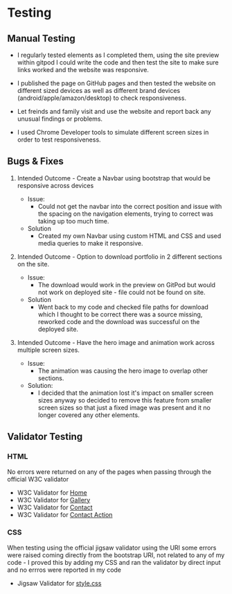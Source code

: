 # Testing

## Manual Testing

- I regularly tested elements as I completed them, using the site preview within gitpod I could write the code and then test the site to make sure links worked and the website was responsive.

- I published the page on GitHub pages and then tested the website on different sized devices as well as different brand devices (android/apple/amazon/desktop) 
 to check responsiveness. 

- Let freinds and family visit and use the website and report back any unusual findings or problems. 

- I used Chrome Developer tools to simulate different screen sizes in order to test responsiveness.

## Bugs & Fixes

1. Intended Outcome - Create a Navbar using bootstrap that would be responsive across devices
    - Issue:
        - Could not get the navbar into the correct position and issue with the spacing on the navigation elements, trying to correct was taking up too much time.
    - Solution
        - Created my own Navbar using custom HTML and CSS and used media queries to make it responsive.
    
2. Intended Outcome - Option to download portfolio in 2 different sections on the site. 
    - Issue:
        - The download would work in the preview on GitPod but would not work on deployed site - file could not be found on site.
    - Solution
        - Went back to my code and checked file paths for download which I thought to be correct there was a source missing, reworked code and the download was successful on the deployed site. 

3. Intended Outcome - Have the hero image and animation work across multiple screen sizes.
    - Issue:
        - The animation was causing the hero image to overlap other sections. 
    - Solution:
        - I decided that the animation lost it's impact on smaller screen sizes anyway so decided to remove this feature from smaller screen sizes so that just a fixed image was present and it no longer covered any other elements. 


## Validator Testing

### HTML
No errors were returned on any of the pages when passing through the official W3C validator
- W3C Validator for [Home](https://validator.w3.org/nu/?doc=https%3A%2F%2Fuctv9805.github.io%2Fchar-design-portfolio%2Findex.html)
- W3C Validator for [Gallery](https://validator.w3.org/nu/?doc=https%3A%2F%2Fuctv9805.github.io%2Fchar-design-portfolio%2Fgallery.html)
- W3C Validator for [Contact](https://validator.w3.org/nu/?doc=https%3A%2F%2Fuctv9805.github.io%2Fchar-design-portfolio%2Fcontact.html)
- W3C Validator for [Contact Action](https://validator.w3.org/nu/?doc=https%3A%2F%2Fuctv9805.github.io%2Fchar-design-portfolio%2Fcontactaction.html)

### CSS
When testing using the official jigsaw validator using the URI some errors were raised coming directly from the bootstrap URI, not related to any of my code - I proved this by adding my CSS and ran the validator by direct input and no errros were reported in my code

- Jigsaw Validator for [style.css](http://jigsaw.w3.org/css-validator/validator$link)